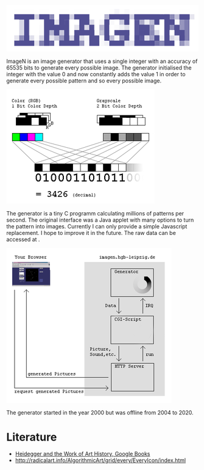 ![ImageN Logo](/2020/html/imagen.png)

ImageN is an image generator that uses a single integer with an accuracy of 65535 bits to generate every possible image. The generator initialised the integer with the value 0 and now constantly adds the value 1 in order to generate every possible pattern and so every possible image.

![ImageN Logo](/2000/html/bits.gif)

The generator is a tiny C programm calculating millions of patterns per second. The original interface was a Java applet with many options to turn the pattern into images. Currently I can only provide a simple Javascript replacement. I hope to improve it in the future. The raw data can be accessed at .

![ImageN Logo](/2000/html/scheme.gif)

The generator started in the year 2000 but was offline from 2004 to 2020.

# Literature

* [Heidegger and the Work of Art History, Google Books](https://books.google.de/books?id=-D8rDwAAQBAJ&pg=PA45&lpg=PA45&dq=imagen+leander+seige+every+icon&source=bl&ots=pwAfxoNLFD&sig=ACfU3U0Wt4-0C-4Q9AnGubXPXgn9tgFWYg&hl=en&sa=X&ved=2ahUKEwiH9cCSnr_tAhWC26QKHWR5BjAQ6AEwDHoECAEQAg#v=onepage&q=imagen%20leander%20seige%20every%20icon&f=false)
* http://radicalart.info/AlgorithmicArt/grid/every/EveryIcon/index.html
